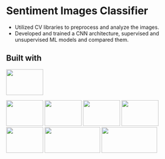 # Sentiment Images Classifier

- Utilized CV libraries to preprocess and analyze the images.
- Developed and trained a CNN architecture, supervised and unsupervised ML models and compared them.
  

## Built with 

<img src="https://i.imgur.com/Ihrm7vq.png" width="100" height="70">

<img src="https://imgur.com/a/0HFjxjQ" width="100" height="70"> <img src="https://imgur.com/a/qKHBiih" width="100" height="70"> <img src="https://i.imgur.com/L0C7WWr.png" width="100" height="70"> <img src="https://i.imgur.com/GTEvFHW.png" width="100" height="70"> <img src="https://i.imgur.com/StKvF8t.png" width="100" height="70"> <img src="https://i.imgur.com/7jijMox.png" width="150" height="70"> <img src="https://i.imgur.com/JBW7n57.png" width="150" height="70">
